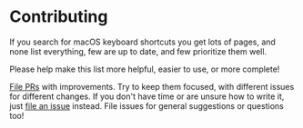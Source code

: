 # Contributing

If you search for macOS keyboard shortcuts you get lots of pages, and none list everything, few are up to date, and few prioritize them well.

Please help make this list more helpful, easier to use, or more complete!

[File PRs](https://github.com/open-guides/og-osx-shortcuts/pulls) with improvements.
Try to keep them focused, with different issues for different changes.
If you don't have time or are unsure how to write it, just
[file an issue](https://github.com/open-guides/og-osx-shortcuts/issues) instead.
File issues for general suggestions or questions too!
